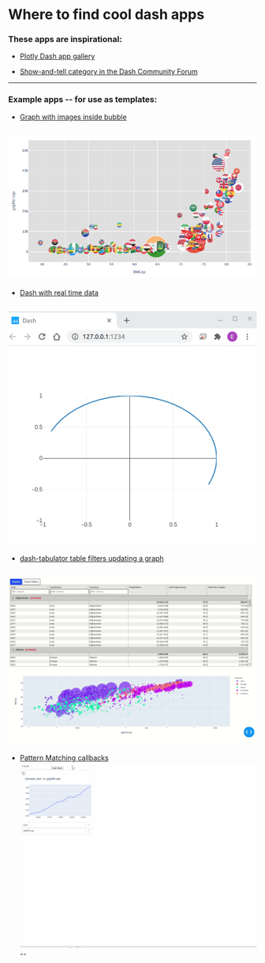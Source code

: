 # Where to find cool dash apps

### __These apps are inspirational:__

- [Plotly Dash app gallery](https://dash-gallery.plotly.host/Portal/)

- [Show-and-tell category in the Dash Community Forum](https://community.plotly.com/tag/show-and-tell)
---
### __Example apps -- for use as templates:__

- [Graph with images inside bubble](https://community.plotly.com/t/put-images-inside-bubbles/41364/2)

![](./images/graph-images-in-bubbles.png)
--

- [Dash with real time data](stackoverflow.com/questions/63589249/plotly-dash-display-real-time-data-in-smooth-animation/63681810#63681810)

![](./images/real-time-data.gif)
--

- [dash-tabulator table filters updating a graph](https://community.plotly.com/t/tabulator-dash-component/42261/21?u=annmariew)

![](./images/tabulator.gif)
-

 - [Pattern Matching callbacks](https://community.plotly.com/t/pattern-call-backs-regarding-adding-dynamic-graphs/40724/3)
![](./images/pattern-matching.gif)
--


